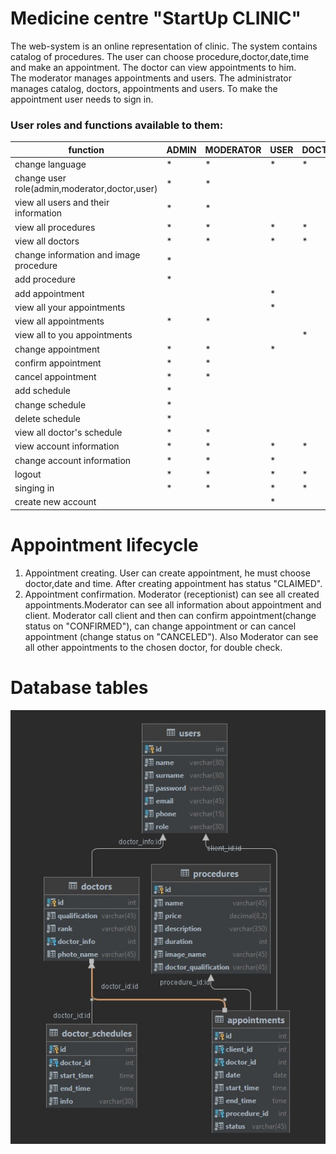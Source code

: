 # Medicine centre "StartUp CLINIC" 
The web-system is an online representation of clinic. The system contains catalog of procedures. 
The user can choose procedure,doctor,date,time and make an appointment. 
The doctor can view appointments to him.  
The moderator manages appointments and users.
The administrator manages catalog, doctors, appointments and users.
To make the appointment user needs to sign in.
### User roles and functions available to them:
|function|	ADMIN| 	MODERATOR| 	USER| 	DOCTOR | GUEST|
|---------|-------|-------|------|----------|--------|
|change language|	* |	* |	* |	*| * |
|change user role(admin,moderator,doctor,user)|	*|*|		|  |  |
view all users and their information	|*|*||||
view all procedures	|*|	*|	*|	*| *|
view all doctors	|*|	*|	*|	*| *|
change information and image procedure|*|||||		
add procedure	|*|||||		
add appointment		|||*||	
view all your appointments		|||*||
view all appointments|*|*|||	
view all to you appointments			||||*|
change appointment	|*|*|*||
confirm appointment	|*|*|||
cancel appointment	|*|*|||
add schedule		|*|||||
change schedule|*|||||
delete schedule|*|||||
view all doctor's schedule |*|*||||
view account information	|*|*|*|*||
change account information	|*|*|*|||	
logout	|*|*|*|*||
singing in		|*|*|*|*||
create new account	|||*|||	

# Appointment lifecycle
1. Appointment creating.
  User can create appointment, he must choose doctor,date and time. After creating appointment has status "CLAIMED".<br/>
2. Appointment confirmation.
   Moderator (receptionist) can see all created appointments.Moderator can see all information about appointment and client. Moderator call client and then can confirm appointment(change status on "CONFIRMED"), can change appointment or can cancel appointment (change status on "CANCELED"). Also Moderator can see all other appointments to the chosen doctor, for double check.<br/>

# Database tables
![](src/main/resources/database/medicineCentre_SQL_shema.jpg)